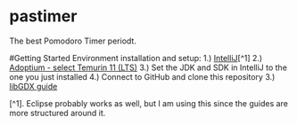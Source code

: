 # pastimer
The best Pomodoro Timer periodt.

#Getting Started
Environment installation and setup:
1.) [IntelliJ](https://www.jetbrains.com/idea/download/#section=windows)[^1]
2.) [Adoptium - select Temurin 11 (LTS)](https://adoptium.net/?variant=openjdk11&jvmVariant=hotspot)
3.) Set the JDK and SDK in IntelliJ to the one you just installed
4.) Connect to GitHub and clone this repository
3.) [libGDX guide](http://libgdx.com/dev/import-and-running/)

[^1]. Eclipse probably works as well, but I am using this since the guides are more structured around it.
